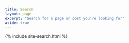 ```yaml
---
title: Search
layout: page
excerpt: "Search for a page or post you're looking for"
aside: true
---
```


{% include site-search.html %}